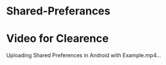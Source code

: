 ﻿# Shared-Preferances



# Video for Clearence


Uploading Shared Preferences in Android with Example.mp4…

